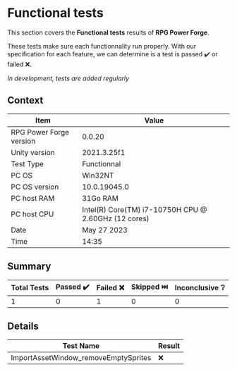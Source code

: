 # Functional tests

This section covers the **Functional tests** results of **RPG Power Forge**.

These tests make sure each functionnality run properly. With our specification for each feature, we can determine is a test is passed ✔️ or failed ❌.

*In development, tests are added regularly*

## Context

Item|Value
--|---
RPG Power Forge version| 0.0.20
Unity version| 2021.3.25f1
Test Type| Functionnal
PC OS| Win32NT
PC OS version| 10.0.19045.0
PC host RAM| 31Go RAM
PC host CPU| Intel(R) Core(TM) i7-10750H CPU @ 2.60GHz (12 cores)
Date| May 27 2023
Time| 14:35

## Summary

Total Tests|Passed ✔️|Failed ❌|Skipped ⏭️|Inconclusive ❔
-------|--------|---|---|---
1|0|1|0|0

## Details

Test Name|Result
-------|--------
ImportAssetWindow_removeEmptySprites| ❌
